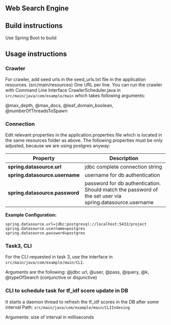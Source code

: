 ## Web Search Engine

## Build instructions

Use Spring Boot to build

## Usage instructions

### Crawler 
For crawler, add seed urls in the seed_urls.txt file in the application resources. (src/main/resources)
One URL per line.
You can run the crawler with Command Line Interface CrawlerScheduler.java in `src/main/java/com/example/main` which takes following arguments:

@max_depth, @max_docs, @leaf_domain_boolean, @numberOfThreadsToSpawn

### Connection
Edit relevant properties in the application.properties file which is located in the same resources folder as above.
The following properties must be only adjusted, because we are using postgres anyway:

|    Property         |             Description         |
|---------------------|---------------------------------|
|**spring.datasource.url**|	jdbc complete connection string |
|**spring.datasource.username**|username for db authentication|
|**spring.datasource.password**| password for db authentication. Should match the password of the set user via spring.datasource.username|

**Example Configuration:**
```
spring.datasource.url=jdbc:postgresql://localhost:5432/project
spring.datasource.username=postgres
spring.datasource.password=postgres
```

### Task3, CLI
For the CLI requested in task 3, use the interface in `src/main/java/com/example/main/CLI`. 

Arguments are the following:
@jdbc url, @user, @pass, @query, @k, @typeOfSearch (conjunctive or disjunctive)

### CLI to schedule task for tf_idf score update in DB
It starts a daemon thread to refresh the tf_idf scores in the DB after some interval
Path: `src/main/java/com/example/main/CLIIndexing`

Arguments:
size of interval in milliseconds



